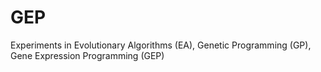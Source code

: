 # GEP
Experiments in Evolutionary Algorithms (EA), Genetic Programming (GP),  Gene Expression Programming (GEP)
